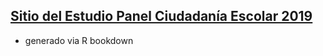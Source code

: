 ## [Sitio del Estudio Panel Ciudadanía Escolar 2019](https://anaisherrera.github.io/reporte-paces/docs/index.html)

- generado via R bookdown
